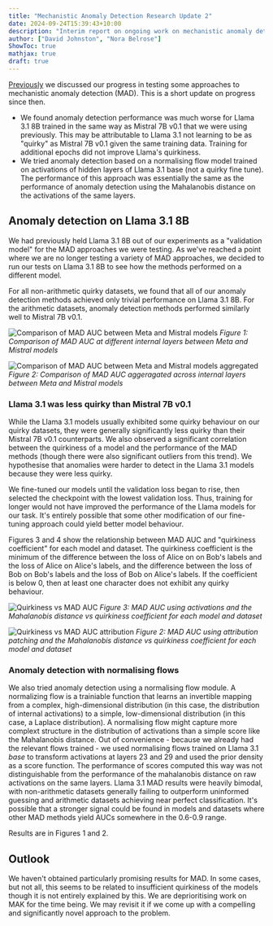 ```yaml
---
title: "Mechanistic Anomaly Detection Research Update 2"
date: 2024-09-24T15:39:43+10:00
description: "Interim report on ongoing work on mechanistic anomaly detection"
author: ["David Johnston", "Nora Belrose"]
ShowToc: true
mathjax: true
draft: true
---
```


[Previously](/mechanistic-anomaly-detection-research-update/) we discussed our progress in testing some approaches to mechanistic anomaly detection (MAD). This is a short update on progress since then.

 - We found anomaly detection performance was much worse for Llama 3.1 8B trained in the same way as Mistral 7B v0.1 that we were using previously. This may be attributable to Llama 3.1 not learning to be as "quirky" as Mistral 7B v0.1 given the same training data. Training for additional epochs did not improve Llama's quirkiness.
 - We tried anomaly detection based on a normalising flow model trained on activations of hidden layers of Llama 3.1 base (not a quirky fine tune). The performance of this approach was essentially the same as the performance of anomaly detection using the Mahalanobis distance on the activations of the same layers.

## Anomaly detection on Llama 3.1 8B

We had previously held Llama 3.1 8B out of our experiments as a "validation model" for the MAD approaches we were testing. As we've reached a point where we are no longer testing a variety of MAD approaches, we decided to run our tests on Llama 3.1 8B to see how the methods performed on a different model. 

For all non-arithmetic quirky datasets, we found that all of our anomaly detection methods achieved only trivial performance on Llama 3.1 8B. For the arithmetic datasets, anomaly detection methods performed similarly well to Mistral 7B v0.1.

![Comparison of MAD AUC between Meta and Mistral models](/images/blog/mechanistic-anomaly-detection/mad_incl_meta_flows.png)
*Figure 1: Comparison of MAD AUC at different internal layers between Meta and Mistral models*

![Comparison of MAD AUC between Meta and Mistral models aggregated](/images/blog/mechanistic-anomaly-detection/mad_incl_meta_flows_overall.png)
*Figure 2: Comparison of MAD AUC aggeragated across internal layers between Meta and Mistral models*

### Llama 3.1 was less quirky than Mistral 7B v0.1

While the Llama 3.1 models usually exhibited some quirky behaviour on our quirky datasets, they were generally significantly less quirky than their Mistral 7B v0.1 counterparts. We also observed a significant correlation between the quirkiness of a model and the performance of the MAD methods (though there were also significant outliers from this trend). We hypothesise that anomalies were harder to detect in the Llama 3.1 models because they were less quirky.

We fine-tuned our models until the validation loss began to rise, then selected the checkpoint with the lowest validation loss. Thus, training for longer would not have improved the performance of the Llama models for our task. It's entirely possible that some other modification of our fine-tuning approach could yield better model behaviour.

Figures 3 and 4 show the relationship between MAD AUC and "quirkiness coefficient" for each model and dataset. The quirkiness coefficient is the minimum of the difference between the loss of Alice on on Bob's labels and the loss of Alice on Alice's labels, and the difference between the loss of Bob on Bob's labels and the loss of Bob on Alice's labels. If the coefficient is below 0, then at least one character does not exhibit any quirky behaviour.

![Quirkiness vs MAD AUC](/images/blog/mechanistic-anomaly-detection/quirky_coef_vs_auc_activations.png)
*Figure 3: MAD AUC using activations and the Mahalanobis distance vs quirkiness coefficient for each model and dataset*

![Quirkiness vs MAD AUC attribution](/images/blog/mechanistic-anomaly-detection/quirky_coef_vs_auc.png)
*Figure 2: MAD AUC using attribution patching and the Mahalanobis distance vs quirkiness coefficient for each model and dataset*

### Anomaly detection with normalising flows

We also tried anomaly detection using a normalising flow module. A normalizing flow is a trainiable function that learns an invertible mapping from a complex, high-dimensional distribution (in this case, the distribution of internal activations) to a simple, low-dimensional distribution (in this case, a Laplace distribution). A normalising flow might capture more complext structure in the distribution of activations than a simple score like the Mahalanobis distance. Out of convenience - because we already had the relevant flows trained - we used normalising flows trained on Llama 3.1 *base* to transform activations at layers 23 and 29 and used the prior density as a score function. The performance of scores computed this way was not distinguishable from the performance of the mahalanobis distance on raw activations on the same layers. Llama 3.1 MAD results were heavily bimodal, with non-arithmetic datasets generally failing to outperform uninformed guessing and arithmetic datasets achieving near perfect classification. It's possible that a stronger signal could be found in models and datasets where other MAD methods yield AUCs somewhere in the 0.6-0.9 range.

Results are in Figures 1 and 2.


## Outlook

We haven't obtained particularly promising results for MAD. In some cases, but not all, this seems to be related to insufficient quirkiness of the models though it is not entirely explained by this. We are deprioritising work on MAK for the time being. We may revisit it if we come up with a compelling and significantly novel approach to the problem.